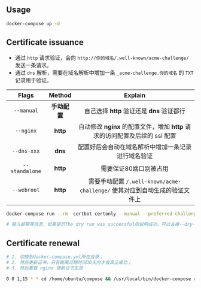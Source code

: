 ## Usage

```sh
docker-compose up -d
```

## Certificate issuance

- 通过 `http` 请求验证，会向 `http://你的域名/.well-known/acme-challenge/` 发送一条请求。
- 通过 `dns` 解析，需要在域名解析中增加一条 `_acme-challenge.你的域名` 的 `TXT` 记录用于验证。

|     Flags      |    Method    |                                   Explain                                    |
| :------------: | :----------: | :--------------------------------------------------------------------------: |
|   `--manual`   | **手动配置** |                 自己选择 **http** 验证还是 **dns** 验证都行                  |
|   `--nginx`    |   **http**   | 自动修改 **nginx** 的配置文件，增加 **http** 请求的访问配置及后续的 ssl 配置 |
|  `--dns-xxx`   |   **dns**    |              配置好后会自动在域名解析中增加一条记录进行域名验证              |
| `--standalone` |   **http**   |                            需要保证80端口别被占用                            |
|  `--webroot`   |   **http**   |  需要手动配置 `/.well-known/acme-challenge/` 使其对应到自动生成的验证文件上  |

```sh
docker-compose run --rm  certbot certonly --manual --preferred-challenges=dns --email lipaysamart@gmail.com --server https://acme-v02.api.letsencrypt.org/directory --webroot-path /usr/share/certbot/www/ --dry-run -d YOUR_DOMAIN -d *.YOUR_DOMAIN

# 输入邮箱等信息，如果提示The dry run was successful则说明成功，可以去掉--dry-run参数来进行实际的获取证书
```

## Certificate renewal

```sh
# 1. 切换到docker-compose.yml所在目录；
# 2. 然后更新证书，只有距离过期时间30天内才会真正成功；
# 3. 然后重载 nginx 使新证书生效

0 0 1,15 * * cd /home/ubuntu/compose && /usr/local/bin/docker-compose run --rm certbot renew  && /usr/local/bin/docker-compose restart nginx 
```